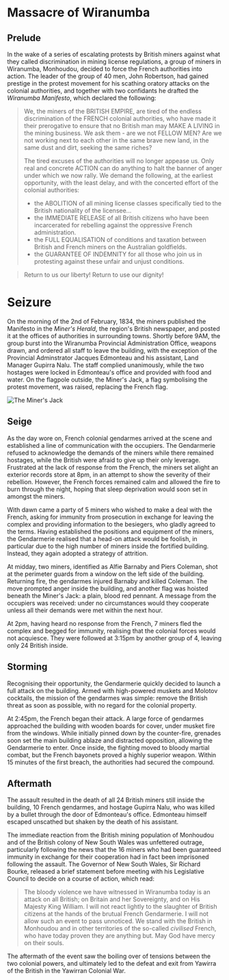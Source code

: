# Massacre of Wiranumba

## Prelude

In the wake of a series of escalating protests by British miners against what they called discrimination in mining license regulations, a group of miners in Wiranumba, Monhoudou, decided to force the French authorities into action. The leader of the group of 40 men, John Robertson, had gained prestige in the protest movement for his scathing oratory attacks on the colonial authorities, and together with two confidants he drafted the _Wiranumba Manifesto_, which declared the following:

> We, the miners of the BRITISH EMPIRE, are tired of the endless discrimination of the FRENCH colonial authorities, who have made it their prerogative to ensure that no British man may MAKE A LIVING in the mining business. We ask them - are we not FELLOW MEN? Are we not working next to each other in the same brave new land, in the same dust and dirt, seeking the same riches?
>
> The tired excuses of the authorities will no longer appease us. Only real and concrete ACTION can do anything to halt the banner of anger under which we now rally. We demand the following, at the earliest opportunity, with the least delay, and with the concerted effort of the colonial authorities:
>
> -   the ABOLITION of all mining license classes specifically tied to the British nationality of the licensee...
> -   the IMMEDIATE RELEASE of all British citizens who have been incarcerated for rebelling against the oppressive French administration.
> -   the FULL EQUALISATION of conditions and taxation between British and French miners on the Australian goldfields.
> -   the GUARANTEE OF INDEMNITY for all those who join us in protesting against these unfair and unjust conditions.

> Return to us our liberty! Return to use our dignity!

# Seizure

On the morning of the 2nd of February, 1834, the miners published the Manifesto in the _Miner's Herald_, the region's British newspaper, and posted it at the offices of authorities in surrounding towns. Shortly before 9AM, the group burst into the Wiranumba Provincial Administration Office, weapons drawn, and ordered all staff to leave the building, with the exception of the Provincial Adminstrator Jacques Edmonteau and his assistant, Land Manager Gupirra Nalu. The staff complied unanimously, while the two hostages were locked in Edmonteau's office and provided with food and water. On the flagpole outside, the Miner's Jack, a flag symbolising the protest movement, was raised, replacing the French flag.

![The Miner's Jack](/yawirra/images/MinersJack.png)

## Seige

As the day wore on, French colonial gendarmes arrived at the scene and established a line of communication with the occupiers. The Gendarmerie refused to acknowledge the demands of the miners while there remained hostages, while the British were afraid to give up their only leverage. Frustrated at the lack of response from the French, the miners set alight an exterior records store at 8pm, in an attempt to show the severity of their rebellion. However, the French forces remained calm and allowed the fire to burn through the night, hoping that sleep deprivation would soon set in amongst the miners.

With dawn came a party of 5 miners who wished to make a deal with the French, asking for immunity from prosecution in exchange for leaving the complex and providing information to the besiegers, who gladly agreed to the terms. Having established the positions and equipment of the miners, the Gendarmerie realised that a head-on attack would be foolish, in particular due to the high number of miners inside the fortified building. Instead, they again adopted a strategy of attrition.

At midday, two miners, identified as Alfie Barnaby and Piers Coleman, shot at the perimeter guards from a window on the left side of the building. Returning fire, the gendarmes injured Barnaby and killed Coleman. The move prompted anger inside the building, and another flag was hoisted beneath the Miner's Jack: a plain, blood red pennant. A message from the occupiers was received: under no circumstances would they cooperate unless all their demands were met within the next hour.

At 2pm, having heard no response from the French, 7 miners fled the complex and begged for immunity, realising that the colonial forces would not acquiesce. They were followed at 3:15pm by another group of 4, leaving only 24 British inside.

## Storming

Recognising their opportunity, the Gendarmerie quickly decided to launch a full attack on the building. Armed with high-powered muskets and Molotov cocktails, the mission of the gendarmes was simple: remove the British threat as soon as possible, with no regard for the colonial property.

At 2:45pm, the French began their attack. A large force of gendarmes approached the building with wooden boards for cover, under musket fire from the windows. While initially pinned down by the counter-fire, grenades soon set the main building ablaze and distracted opposition, allowing the Gendarmerie to enter. Once inside, the fighting moved to bloody martial combat, but the French bayonets proved a highly superior weapon. Within 15 minutes of the first breach, the authorities had secured the compound.

## Aftermath

The assault resulted in the death of all 24 British miners still inside the building, 10 French gendarmes, and hostage Gupirra Nalu, who was killed by a bullet through the door of Edmonteau's office. Edmonteau himself escaped unscathed but shaken by the death of his assistant.

The immediate reaction from the British mining population of Monhoudou and of the British colony of New South Wales was unfettered outrage, particularly following the news that the 16 miners who had been guaranteed immunity in exchange for their cooperation had in fact been imprisoned following the assault. The Governor of New South Wales, Sir Richard Bourke, released a brief statement before meeting with his Legislative Council to decide on a course of action, which read:

> The bloody violence we have witnessed in Wiranumba today is an attack on all British; on Britain and her Sovereignty, and on His Majesty King William. I will not react lightly to the slaughter of British citizens at the hands of the brutual French Gendarmerie. I will not allow such an event to pass unnoticed. We stand with the British in Monhoudou and in other territories of the so-called _civilised_ French, who have today proven they are anything but. May God have mercy on their souls.

The aftermath of the event saw the boiling over of tensions between the two colonial powers, and ultimately led to the defeat and exit from Yawirra of the British in the Yawirran Colonial War.
